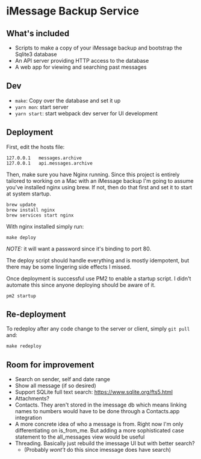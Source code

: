 # iMessage Backup Service

## What's included

* Scripts to make a copy of your iMessage backup and bootstrap the Sqlite3 database
* An API server providing HTTP access to the database
* A web app for viewing and searching past messages

## Dev

* `make`: Copy over the database and set it up
* `yarn mon`: start server
* `yarn start`: start webpack dev server for UI development

## Deployment

First, edit the hosts file:

```
127.0.0.1	messages.archive
127.0.0.1	api.messages.archive
```

Then, make sure you have Nginx running. Since this project is entirely tailored to working on a Mac with an iMessage backup I'm going to assume you've installed nginx using brew. If not, then do that first and set it to start at system startup.

```
brew update
brew install nginx
brew services start nginx
```

With nginx installed simply run:

```
make deploy
```

*NOTE:* it will want a password since it's binding to port 80.

The deploy script should handle everything and is mostly idempotent, but there may be some lingering side effects I missed.

Once deployment is successful use PM2 to enable a startup script. I didn't automate this since anyone deploying should be aware of it.

```
pm2 startup
```

## Re-deployment

To redeploy after any code change to the server or client, simply `git pull` and:

```
make redeploy
```

## Room for improvement

* Search on sender, self and date range
* Show all message (if so desired)
* Support SQLite full text search: https://www.sqlite.org/fts5.html
* Attachments?
* Contacts. They aren't stored in the imessage db which means linking names to numbers would have to be done through a Contacts.app integration
* A more concrete idea of who a message is from. Right now I'm only differentiating on is_from_me. But adding a more sophisticated case statement to the all_messages view would be useful
* Threading. Basically just rebuild the imessage UI but with better search?
  * (Probably _wont't_ do this since imessage does have search)
